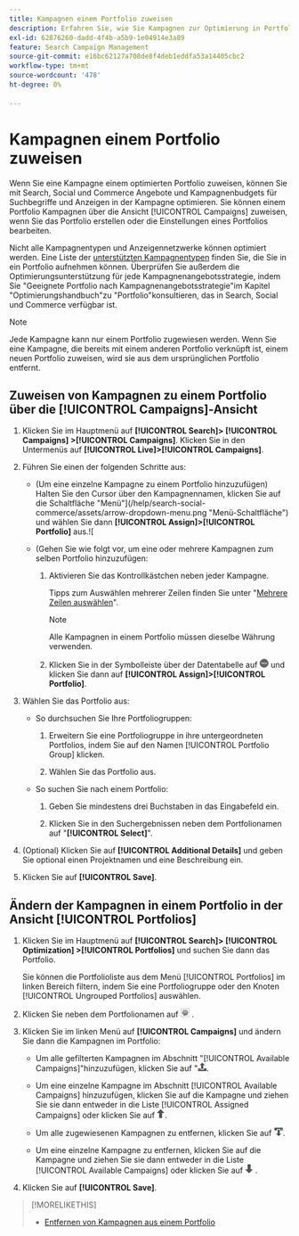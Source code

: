 ```yaml
---
title: Kampagnen einem Portfolio zuweisen
description: Erfahren Sie, wie Sie Kampagnen zur Optimierung in Portfolios einbeziehen.
exl-id: 62876260-dadd-4f4b-a5b9-1e04914e3a89
feature: Search Campaign Management
source-git-commit: e16bc62127a708de8f4deb1eddfa53a14405cbc2
workflow-type: tm+mt
source-wordcount: '478'
ht-degree: 0%

---
```


# Kampagnen einem Portfolio zuweisen

Wenn Sie eine Kampagne einem optimierten Portfolio zuweisen, können Sie mit Search, Social und Commerce Angebote und Kampagnenbudgets für Suchbegriffe und Anzeigen in der Kampagne optimieren. Sie können einem Portfolio Kampagnen über die Ansicht [!UICONTROL Campaigns] zuweisen, wenn Sie das Portfolio erstellen oder die Einstellungen eines Portfolios bearbeiten.

Nicht alle Kampagnentypen und Anzeigennetzwerke können optimiert werden. Eine Liste der [unterstützten Kampagnentypen](/help/search-social-commerce/introduction/supported-inventory.md) finden Sie, die Sie in ein Portfolio aufnehmen können. Überprüfen Sie außerdem die Optimierungsunterstützung für jede Kampagnenangebotsstrategie, indem Sie &quot;Geeignete Portfolio nach Kampagnenangebotsstrategie&quot;im Kapitel &quot;Optimierungshandbuch&quot;zu &quot;Portfolio&quot;konsultieren, das in Search, Social und Commerce verfügbar ist.<!-- verify convention for referencing Optimization Guide here -->

>[!NOTE]
>
>Jede Kampagne kann nur einem Portfolio zugewiesen werden. Wenn Sie eine Kampagne, die bereits mit einem anderen Portfolio verknüpft ist, einem neuen Portfolio zuweisen, wird sie aus dem ursprünglichen Portfolio entfernt.

## Zuweisen von Kampagnen zu einem Portfolio über die [!UICONTROL Campaigns]-Ansicht

1. Klicken Sie im Hauptmenü auf **[!UICONTROL Search]> [!UICONTROL Campaigns] >[!UICONTROL Campaigns]**. Klicken Sie in den Untermenüs auf **[!UICONTROL Live]>[!UICONTROL Campaigns]**.

1. Führen Sie einen der folgenden Schritte aus:

   * (Um eine einzelne Kampagne zu einem Portfolio hinzuzufügen) Halten Sie den Cursor über den Kampagnennamen, klicken Sie auf die Schaltfläche &quot;Menü&quot;](/help/search-social-commerce/assets/arrow-dropdown-menu.png "Menü-Schaltfläche") und wählen Sie dann **[!UICONTROL Assign]>[!UICONTROL Portfolio]** aus.![

   * (Gehen Sie wie folgt vor, um eine oder mehrere Kampagnen zum selben Portfolio hinzuzufügen:

      1. Aktivieren Sie das Kontrollkästchen neben jeder Kampagne.

         Tipps zum Auswählen mehrerer Zeilen finden Sie unter &quot;[Mehrere Zeilen auswählen](/help/search-social-commerce/common-tasks/navigation-editing-selection/multiple-rows-select.md)&quot;.

         >[!NOTE]
         >
         >Alle Kampagnen in einem Portfolio müssen dieselbe Währung verwenden.

      1. Klicken Sie in der Symbolleiste über der Datentabelle auf ![Mehr](/help/search-social-commerce/assets/more.png "Mehr") und klicken Sie dann auf **[!UICONTROL Assign]>[!UICONTROL Portfolio]**.

1. Wählen Sie das Portfolio aus:

   * So durchsuchen Sie Ihre Portfoliogruppen:

      1. Erweitern Sie eine Portfoliogruppe in ihre untergeordneten Portfolios, indem Sie auf den Namen [!UICONTROL Portfolio Group] klicken.

      1. Wählen Sie das Portfolio aus.

   * So suchen Sie nach einem Portfolio:

      1. Geben Sie mindestens drei Buchstaben in das Eingabefeld ein.

      1. Klicken Sie in den Suchergebnissen neben dem Portfolionamen auf &quot;**[!UICONTROL Select]**&quot;.

1. (Optional) Klicken Sie auf **[!UICONTROL Additional Details]** und geben Sie optional einen Projektnamen und eine Beschreibung ein.

1. Klicken Sie auf **[!UICONTROL Save]**.

## Ändern der Kampagnen in einem Portfolio in der Ansicht [!UICONTROL Portfolios]

1. Klicken Sie im Hauptmenü auf **[!UICONTROL Search]> [!UICONTROL Optimization] >[!UICONTROL Portfolios]** und suchen Sie dann das Portfolio.

   Sie können die Portfolioliste aus dem Menü [!UICONTROL Portfolios] im linken Bereich filtern, indem Sie eine Portfoliogruppe oder den Knoten [!UICONTROL Ungrouped Portfolios] auswählen.

1. Klicken Sie neben dem Portfolionamen auf ![Schaltfläche zum Anzeigen/Bearbeiten von Einstellungen](/help/search-social-commerce/assets/settings.png "Schaltfläche zum Anzeigen/Bearbeiten von Einstellungen") .

1. Klicken Sie im linken Menü auf **[!UICONTROL Campaigns]** und ändern Sie dann die Kampagnen im Portfolio:

   * Um alle gefilterten Kampagnen im Abschnitt &quot;[!UICONTROL Available Campaigns]&quot;hinzuzufügen, klicken Sie auf &quot;![Alle Kampagnen dem Portfolio zuweisen&quot;](/help/search-social-commerce/assets/arrow-assign-all.png "Alle Kampagnen dem Portfolio zuweisen&quot;").

   * Um eine einzelne Kampagne im Abschnitt [!UICONTROL Available Campaigns] hinzuzufügen, klicken Sie auf die Kampagne und ziehen Sie sie dann entweder in die Liste [!UICONTROL Assigned Campaigns] oder klicken Sie auf ![Kampagne zum Portfolio zuweisen](/help/search-social-commerce/assets/arrow-assign.png "Kampagne zum Portfolio zuweisen").

   * Um alle zugewiesenen Kampagnen zu entfernen, klicken Sie auf ![Alle Kampagnen aus dem Portfolio entfernen](/help/search-social-commerce/assets/arrow-remove-all.png "Entfernen aller Kampagnen aus dem Portfolio").

   * Um eine einzelne Kampagne zu entfernen, klicken Sie auf die Kampagne und ziehen Sie sie dann entweder in die Liste [!UICONTROL Available Campaigns] oder klicken Sie auf ![Kampagne aus dem Portfolio entfernen](/help/search-social-commerce/assets/arrow-remove.png "Kampagne aus Portfolio entfernen") .

1. Klicken Sie auf **[!UICONTROL Save]**.

>[!MORELIKETHIS]
>
>* [Entfernen von Kampagnen aus einem Portfolio](/help/search-social-commerce/campaign-management/campaign-remove-from-portfolio.md)

